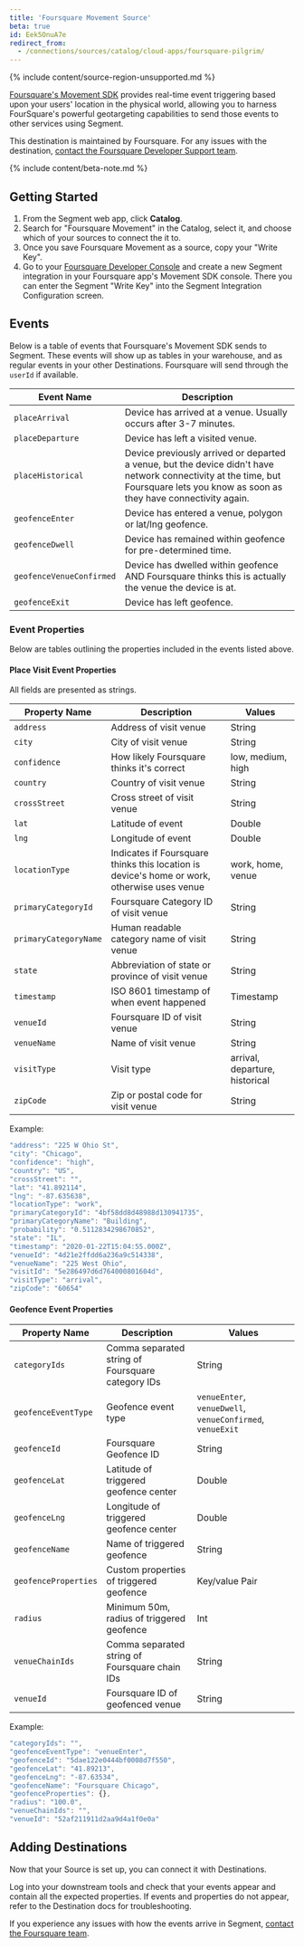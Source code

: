 ```yaml
---
title: 'Foursquare Movement Source'
beta: true
id: Eek5OnuA7e
redirect_from:
  - /connections/sources/catalog/cloud-apps/foursquare-pilgrim/
---
```

{% include content/source-region-unsupported.md %}

[Foursquare's Movement SDK](https://location.foursquare.com/products/movement-sdk/) provides real-time event triggering based upon your users' location in the physical world, allowing you to harness FourSquare's powerful geotargeting capabilities to send those events to other services using Segment.

This destination is maintained by Foursquare. For any issues with the destination, [contact the Foursquare Developer Support team](mailto:developers@foursquare.com).

{% include content/beta-note.md %}


## Getting Started

1. From the Segment web app, click **Catalog**.
2. Search for "Foursquare Movement" in the Catalog, select it, and choose which of your sources to connect the it to.
3. Once you save Foursquare Movement as a source, copy your "Write Key".
4. Go to your [Foursquare Developer Console](https://foursquare.com/developers/apps/) and create a new Segment integration in your Foursquare app's Movement SDK console. There you can enter the Segment "Write Key" into the Segment Integration Configuration screen.

## Events

Below is a table of events that Foursquare's Movement SDK sends to Segment. These events will show up as tables in your warehouse, and as regular events in your other Destinations. Foursquare will send through the `userId` if available.

| Event Name               | Description                                                                                                                                                                       |
| ------------------------ | --------------------------------------------------------------------------------------------------------------------------------------------------------------------------------- |
| `placeArrival`           | Device has arrived at a venue. Usually occurs after 3-7 minutes.                                                                                                                  |
| `placeDeparture`         | Device has left a visited venue.                                                                                                                                                  |
| `placeHistorical`        | Device previously arrived or departed a venue, but the device didn't have network connectivity at the time, but Foursquare lets you know as soon as they have connectivity again. |
| `geofenceEnter`          | Device has entered a venue, polygon or lat/lng geofence.                                                                                                                          |
| `geofenceDwell`          | Device has remained within geofence for pre-determined time.                                                                                                                      |
| `geofenceVenueConfirmed` | Device has dwelled within geofence AND Foursquare thinks this is actually the venue the device is at.                                                                             |
| `geofenceExit`           | Device has left geofence.                                                                                                                                                         |


### Event Properties

Below are tables outlining the properties included in the events listed above.

#### Place Visit Event Properties

All fields are presented as strings.

| Property Name         | Description                                                                                 | Values                         |
| --------------------- | ------------------------------------------------------------------------------------------- | ------------------------------ |
| `address`             | Address of visit venue                                                                      | String                         |
| `city`                | City of visit venue                                                                         | String                         |
| `confidence`          | How likely Foursquare thinks it's correct                                                   | low, medium, high              |
| `country`             | Country of visit venue                                                                      | String                         |
| `crossStreet`         | Cross street of visit venue                                                                 | String                         |
| `lat`                 | Latitude of event                                                                           | Double                         |
| `lng`                 | Longitude of event                                                                          | Double                         |
| `locationType`        | Indicates if Foursquare thinks this location is device's home or work, otherwise uses venue | work, home, venue              |
| `primaryCategoryId`   | Foursquare Category ID of visit venue                                                       | String                         |
| `primaryCategoryName` | Human readable category name of visit venue                                                 | String                         |
| `state`               | Abbreviation of state or province of visit venue                                            | String                         |
| `timestamp`           | ISO 8601 timestamp of when event happened                                                   | Timestamp                      |
| `venueId`             | Foursquare ID of visit venue                                                                | String                         |
| `venueName`           | Name of visit venue                                                                         | String                         |
| `visitType`           | Visit type                                                                                  | arrival, departure, historical |
| `zipCode`             | Zip or postal code for visit venue                                                          | String                         |

Example:
```js
"address": "225 W Ohio St",
"city": "Chicago",
"confidence": "high",
"country": "US",
"crossStreet": "",
"lat": "41.892114",
"lng": "-87.635638",
"locationType": "work",
"primaryCategoryId": "4bf58dd8d48988d130941735",
"primaryCategoryName": "Building",
"probability": "0.5112834298670852",
"state": "IL",
"timestamp": "2020-01-22T15:04:55.000Z",
"venueId": "4d21e2ffdd6a236a9c514338",
"venueName": "225 West Ohio",
"visitId": "5e286497d6d764000801604d",
"visitType": "arrival",
"zipCode": "60654"
```

#### Geofence Event Properties

| Property Name        | Description                                       | Values                                                    |
| -------------------- | ------------------------------------------------- | --------------------------------------------------------- |
| `categoryIds`        | Comma separated string of Foursquare category IDs | String                                                    |
| `geofenceEventType`  | Geofence event type                               | `venueEnter`, `venueDwell`, `venueConfirmed`, `venueExit` |
| `geofenceId`         | Foursquare Geofence ID                            | String                                                    |
| `geofenceLat`        | Latitude of triggered geofence center             | Double                                                    |
| `geofenceLng`        | Longitude of triggered geofence center            | Double                                                    |
| `geofenceName`       | Name of triggered geofence                        | String                                                    |
| `geofenceProperties` | Custom properties of triggered geofence           | Key/value Pair                                            |
| `radius`             | Minimum 50m, radius of triggered geofence         | Int                                                       |
| `venueChainIds`      | Comma separated string of Foursquare chain IDs    | String                                                    |
| `venueId`            | Foursquare ID of geofenced venue                  | String                                                    |


Example:
```js
"categoryIds": "",
"geofenceEventType": "venueEnter",
"geofenceId": "5dae122e0444bf0008d7f550",
"geofenceLat": "41.89213",
"geofenceLng": "-87.63534",
"geofenceName": "Foursquare Chicago",
"geofenceProperties": {},
"radius": "100.0",
"venueChainIds": "",
"venueId": "52af211911d2aa9d4a1f0e0a"
```

## Adding Destinations

Now that your Source is set up, you can connect it with Destinations.

Log into your downstream tools and check that your events appear and contain all the expected properties. If events and properties do not appear, refer to the Destination docs for troubleshooting.

If you experience any issues with how the events arrive in Segment, [contact the Foursquare team](mailto:developers@foursquare.com).
